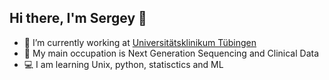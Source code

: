 ## Hi there, I'm Sergey 👋

- :hospital: I’m currently working at [Universitätsklinikum Tübingen](https://www.medizin.uni-tuebingen.de/en-de/das-klinikum/einrichtungen/zentren/gene-and-rna-therapy-center/ag-skokowa)
- :dna: My main occupation is Next Generation Sequencing and Clinical Data
- :computer: I am learning Unix, python, statisctics and ML

<!--
**kandabarau/kandabarau** is a ✨ _special_ ✨ repository because its `README.md` (this file) appears on your GitHub profile.

Here are some ideas to get you started:

- 🔭 I’m currently working on ...
- 🌱 I’m currently learning ...
- 👯 I’m looking to collaborate on ...
- 🤔 I’m looking for help with ...
- 💬 Ask me about ...
- 📫 How to reach me: ...
- 😄 Pronouns: ...
- ⚡ Fun fact: ...
-->
